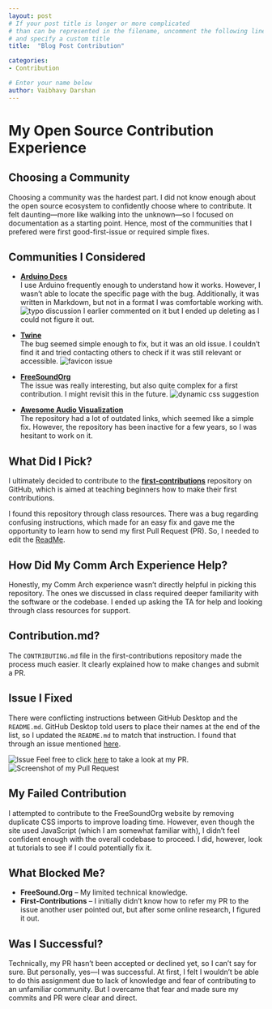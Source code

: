 ```yaml
---
layout: post
# If your post title is longer or more complicated
# than can be represented in the filename, uncomment the following line
# and specify a custom title
title:  "Blog Post Contribution"

categories: 
- Contribution

# Enter your name below
author: Vaibhavy Darshan
---
```

# My Open Source Contribution Experience

## Choosing a Community
Choosing a community was the hardest part. I did not know enough about the open source ecosystem to confidently choose where to contribute. It felt daunting—more like walking into the unknown—so I focused on documentation as a starting point. Hence, most of the communities that I prefered were first good-first-issue or required simple fixes.

## Communities I Considered

- **[Arduino Docs](https://github.com/arduino/docs-content)**  
  I use Arduino frequently enough to understand how it works. However, I wasn’t able to locate the specific page with the bug. Additionally, it was written in Markdown, but not in a format I was comfortable working with.
  ![typo discussion](https://github.com/vaibhavyxx/hfoss2025-blogs/blob/main/assets/images/contributions-1/arduino-docs-content.png?raw=true)
  I earlier commented on it but I ended up deleting as I could not figure it out.

- **[Twine](https://github.com/klembot/twinejs)**  
  The bug seemed simple enough to fix, but it was an old issue. I couldn’t find it and tried contacting others to check if it was still relevant or accessible.
  ![favicon issue]()

- **[FreeSoundOrg](https://github.com/MTG/freesound)**  
  The issue was really interesting, but also quite complex for a first contribution. I might revisit this in the future.
  ![dynamic css suggestion](https://github.com/vaibhavyxx/hfoss2025-blogs/blob/main/assets/images/contributions-1/freesound.png?raw=true)

- **[Awesome Audio Visualization](https://github.com/willianjusten/awesome-audio-visualization/issues)**  
  The repository had a lot of outdated links, which seemed like a simple fix. However, the repository has been inactive for a few years, so I was hesitant to work on it.

## What Did I Pick?

I ultimately decided to contribute to the **[first-contributions](https://github.com/firstcontributions/first-contributions)** repository on GitHub, which is aimed at teaching beginners how to make their first contributions.

I found this repository through class resources. There was a bug regarding confusing instructions, which made for an easy fix and gave me the opportunity to learn how to send my first Pull Request (PR). So, I needed to edit the [ReadMe](https://github.com/firstcontributions/first-contributions/blob/main/README.md).

## How Did My Comm Arch Experience Help?

Honestly, my Comm Arch experience wasn’t directly helpful in picking this repository. The ones we discussed in class required deeper familiarity with the software or the codebase. I ended up asking the TA for help and looking through class resources for support.

## Contribution.md?

The `CONTRIBUTING.md` file in the first-contributions repository made the process much easier. It clearly explained how to make changes and submit a PR.

## Issue I Fixed

There were conflicting instructions between GitHub Desktop and the `README.md`. GitHub Desktop told users to place their names at the end of the list, so I updated the `README.md` to match that instruction. I found that through an issue mentioned [here](https://github.com/firstcontributions/first-contributions/issues/96053).

![Issue](https://github.com/vaibhavyxx/hfoss2025-blogs/blob/main/assets/images/contributions-1/first-contribution-issue.png?raw=true)
Feel free to click [here](https://github.com/firstcontributions/first-contributions/pull/96227) to take a look at my PR.
![Screenshot of my Pull Request](https://github.com/vaibhavyxx/hfoss2025-blogs/blob/main/assets/images/contributions-1/first-contributions.png?raw=true)

## My Failed Contribution

I attempted to contribute to the FreeSoundOrg website by removing duplicate CSS imports to improve loading time. However, even though the site used JavaScript (which I am somewhat familiar with), I didn’t feel confident enough with the overall codebase to proceed. I did, however, look at tutorials to see if I could potentially fix it.

## What Blocked Me?

- **FreeSound.Org** – My limited technical knowledge.
- **First-Contributions** – I initially didn’t know how to refer my PR to the issue another user pointed out, but after some online research, I figured it out.

## Was I Successful?

Technically, my PR hasn’t been accepted or declined yet, so I can’t say for sure. But personally, yes—I was successful. At first, I felt I wouldn’t be able to do this assignment due to lack of knowledge and fear of contributing to an unfamiliar community. But I overcame that fear and made sure my commits and PR were clear and direct.



